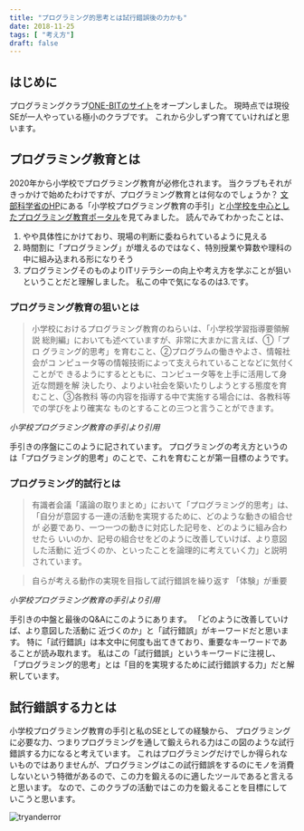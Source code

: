 ```yaml
---
title: "プログラミング的思考とは試行錯誤後の力かも"
date: 2018-11-25
tags: [ "考え方"]
draft: false
---
```


## はじめに
プログラミングクラブ[ONE-BITのサイト](https://one-bit.net)をオープンしました。
現時点では現役SEが一人やっている極小のクラブです。
これから少しずつ育てていければと思います。

## プログラミング教育とは
2020年から小学校でプログラミング教育が必修化されます。
当クラブもそれがきっかけで始めたわけですが、プログラミング教育とは何なのでしょうか？
[文部科学省のHP](http://www.mext.go.jp/a_menu/shotou/zyouhou/detail/1403162.htm)にある「小学校プログラミング教育の手引」と[小学校を中心としたプログラミング教育ポータル](https://miraino-manabi.jp/)を見てみました。
読んでみてわかったことは、
 1. やや具体性にかけており、現場の判断に委ねられているように見える
 2. 時間割に「プログラミング」が増えるのではなく、特別授業や算数や理科の中に組み込まれる形になりそう
 3. プログラミングそのものよりITリテラシーの向上や考え方を学ぶことが狙い
ということだと理解しました。
私この中で気になるのは3.です。

### プログラミング教育の狙いとは
>小学校におけるプログラミング教育のねらいは、「小学校学習指導要領解 説 総則編」においても述べていますが、非常に大まかに言えば、①「プロ グラミング的思考」を育むこと、②プログラムの働きやよさ、情報社会がコ ンピュータ等の情報技術によって支えられていることなどに気付くことがで きるようにするとともに、コンピュータ等を上手に活用して身近な問題を解 決したり、よりよい社会を築いたりしようとする態度を育むこと、③各教科 等の内容を指導する中で実施する場合には、各教科等での学びをより確実な ものとすることの三つと言うことができます。

*小学校プログラミング教育の手引より引用*

手引きの序盤にこのように記されています。
プログラミングの考え方というのは「プログラミング的思考」のことで、これを育むことが第一目標のようです。

### プログラミング的試行とは

>有識者会議「議論の取りまとめ」において「プログラミング的思考」は、 「自分が意図する一連の活動を実現するために、どのような動きの組合せが 必要であり、一つ一つの動きに対応した記号を、どのように組み合わせたら いいのか、記号の組合せをどのように改善していけば、より意図した活動に 近づくのか、といったことを論理的に考えていく力」と説明されています。

>自らが考える動作の実現を目指して試行錯誤を繰り返す 「体験」が重要

*小学校プログラミング教育の手引より引用*

手引きの中盤と最後のQ&Aにこのようにあります。
「どのように改善していけば、より意図した活動に 近づくのか」と「試行錯誤」がキーワードだと思います。
特に「試行錯誤」は本文中に何度も出てきており、重要なキーワードであることが読み取れます。
私はこの「試行錯誤」というキーワードに注視し、
「プログラミング的思考」とは「目的を実現するために試行錯誤する力」だと解釈しています。

## 試行錯誤する力とは
小学校プログラミング教育の手引と私のSEとしての経験から、
プログラミングに必要な力、つまりプログラミングを通して鍛えられる力はこの図のような試行錯誤する力になると考えています。
これはプログラミングだけでしか得られないものではありませんが、プログラミングはこの試行錯誤をするのにモノを消費しないという特徴があるので、この力を鍛えるのに適したツールであると言えると思います。
なので、このクラブの活動ではこの力を鍛えることを目標にしていこうと思います。

![tryanderror](/image/tryanderror.png)